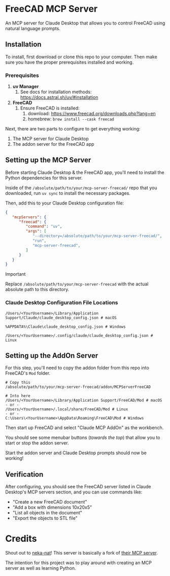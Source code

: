 # FreeCAD MCP Server

An MCP server for Claude Desktop that allows you to control FreeCAD using natural language prompts.

## Installation

To install, first download or clone this repo to your computer. Then make sure you have the proper prerequisites installed and working.

### Prerequisites

1. **uv Manager**
   1. See docs for installation methods: https://docs.astral.sh/uv/#installation
2. **FreeCAD**
   1. Ensure FreeCAD is installed:
      1. download: https://www.freecad.org/downloads.php?lang=en
      2. homebrew: `brew install --cask freecad`

Next, there are two parts to configure to get everything working:

1. The MCP server for Claude Desktop
2. The addon server for the FreeCAD app

## Setting up the MCP Server

Before starting Claude Desktop & the FreeCAD app, you'll need to install the Python dependencies for this server.

Inside of the `/absolute/path/to/your/mcp-server-freecad/` repo that you downloaded, run `uv sync` to install the necessary packages.

Then, add this to your Claude Desktop configuration file:

```json
{
   "mcpServers": {
      "freecad": {
         "command": "uv",
         "args": [
            "--directory=/absolute/path/to/your/mcp-server-freecad/", 
            "run", 
            "mcp-server-freecad",
         ]
      }
   }
}
```

> [!IMPORTANT]
> Replace `/absolute/path/to/your/mcp-server-freecad` with the actual absolute path to this directory.

### Claude Desktop Configuration File Locations

```shell
/Users/<YourUsername>/Library/Application Support/Claude/claude_desktop_config.json # macOS

%APPDATA%\Claude\claude_desktop_config.json # Windows

/Users/<YourUsername>/.config/claude/claude_desktop_config.json # Linux
```

## Setting up the AddOn Server

For this step, you'll need to copy the addon folder from this repo into FreeCAD's `Mod` folder.

```shell
# Copy this
/absolute/path/to/your/mcp-server-freecad/addon/MCPServerFreeCAD

# Into here
/Users/<YourUsername>/Library/Application Support/FreeCAD/Mod # macOS
- or -
/Users/<YourUsername>/.local/share/FreeCAD/Mod # Linux
- or -
C:\Users\<YourUsername>\AppData\Roaming\FreeCAD\Mod # Windows
```

Then start up FreeCAD and select "Claude MCP AddOn" as the workbench.

You should see some menubar buttons (_towards the top_) that allow you to start or stop the addon server.

Start the addon server and Claude Desktop prompts should now be working!

## Verification

After configuring, you should see the FreeCAD server listed in Claude Desktop's MCP servers section, and you can use commands like:

-  "Create a new FreeCAD document"
-  "Add a box with dimensions 10x20x5"
-  "List all objects in the document"
-  "Export the objects to STL file"

# Credits 

Shout out to [neka-nat](https://github.com/neka-nat)! This server is basically a fork of [their MCP server](https://github.com/neka-nat/freecad-mcp). 

The intention for this project was to play around with creating an MCP server as well as learning Python. 
